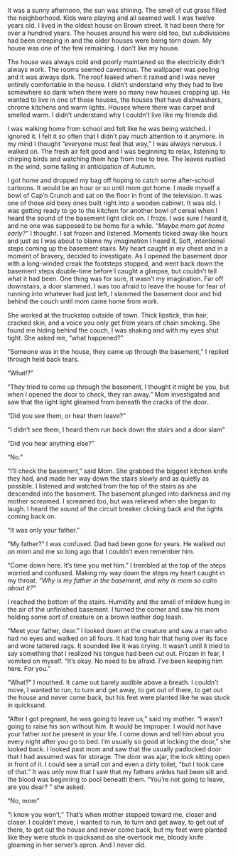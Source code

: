 It was a sunny afternoon, the sun was shining. The smell of cut grass filled the neighborhood. Kids were playing and all seemed well. I was twelve years old. I lived in the oldest house on Brown street. It had been there for over a hundred years. The houses around his were old too, but subdivisions had been creeping in and the older houses were being torn down. My house was one of the few remaining. I don’t like my house. 

The house was always cold and poorly maintained so the electricity didn’t always work. The rooms seemed cavernous. The wallpaper was peeling and it was always dark. The roof leaked when it rained and I was never entirely comfortable in the house. I didn’t understand why they had to live somewhere so dank when there were so many new houses cropping up. He wanted to live in one of those houses, the houses that have dishwashers, chrome kitchens and warm lights. Houses where there was carpet and smelled warm. I didn’t understand why I couldn’t live like my friends did.

I was walking home from school and felt like he was being watched. I ignored it. I felt it so often that I didn’t pay much attention to it anymore. In my mind I thought “everyone must feel that way,” I was always nervous. I walked on. The fresh air felt good and I was beginning to relax, listening to chirping birds and watching them hop from tree to tree. The leaves rustled in the wind, some falling in anticipation of Autumn. 

I got home and dropped my bag off hoping to catch some after-school cartoons. It would be an hour or so until mom got home. I made myself a bowl of Cap’n Crunch and sat on the floor in front of the television. It was one of those old boxy ones built right into a wooden cabinet. It was old. I was getting ready to go to the kitchen for another bowl of cereal when I heard the sound of the basement light click on. I froze. I was sure I heard it, and no one was supposed to be home for a while. *“Maybe mom got home early?”* I  thought. I sat frozen and listened. Moments ticked away like hours and just as I was about to blame my imagination I heard it. Soft, intentional steps coming up the basement stairs. My heart caught in my chest and in a moment of bravery, decided to investigate. As I opened the basement door with a long-winded creak the footsteps stopped, and went back down the basement steps double-time before I caught a glimpse, but couldn’t tell what it had been. One thing was for sure, it wasn’t my imagination. Far off downstairs, a door slammed. I was too afraid to leave the house for fear of running into whatever had just left, I slammed the basement door and hid behind the couch until mom came home from work. 

She worked at the truckstop outside of town. Thick lipstick, thin hair, cracked skin, and a voice you only get from years of chain smoking. She found me hiding behind the couch, I was shaking and with my eyes shut tight. She asked me, “what happened?” 

“Someone was in the house, they came up through the basement,” I replied through held back tears. 

“What!?”

“They tried to come up through the basement, I thought it might be you, but when I opened the door to check, they ran away.” Mom investigated and saw that the light light gleamed from beneath the cracks of the door.. 

“Did you see them, or hear them leave?”

“I didn’t see them, I heard them run back down the stairs and a door slam” 

“Did you hear anything else?”

“No.”

“I’ll check the basement,” said Mom. She grabbed the biggest kitchen knife they had, and made her way down the stairs slowly and as quietly as possible. I listened and watched from the top of the stairs as she descended into the basement. The basement plunged into darkness and my mother screamed. I screamed too, but was relieved when she began to laugh. I heard the sound of the circuit breaker clicking back and the lights coming back on. 

“It was only your father.” 

“My father?” I was confused. Dad had been gone for years. He walked out on mom and me so long ago that I couldn’t even remember him.

“Come down here. It’s time you met him.” I trembled at the top of the steps worried and confused. Making my way down the steps my heart caught in my throat. *“Why is my father in the basement, and why is mom so calm about it?”* 

I reached the bottom of the stairs. Humidity and the smell of mildew hung in the air of the unfinished basement. I turned the corner and saw his mom holding some sort of creature on a brown leather dog leash. 

“Meet your father, dear.” I looked down at the creature and saw a man who had no eyes and walked on all fours. It had long hair that hung over its face and wore tattered rags. It sounded like it was crying. It wasn’t until it tried to say something that I realized his tongue had been cut out. Frozen in fear, I vomited on myself. “It’s okay. No need to be afraid. I’ve been keeping him here. For you.” 

“What?” I mouthed. It came out barely audible above a breath. I couldn’t move, I wanted to run, to turn and get away, to get out of there, to get out the house and never come back, but his feet were planted like he was stuck in quicksand. 

“After I got pregnant, he was going to leave us,” said my mother.  “I wasn’t going to raise his son without him. It would be improper. I would not have your father *not* be present in your life. I come down and tell him about you every night after you go to bed. I’m usually so good at locking the door,” she looked back. I looked past mom and saw that the usually padlocked door that I had assumed was for storage. The door was ajar, the lock sitting open in front of it. I could see  a small cot and even a dirty toilet, “but I took care of that.” It was only now that I saw that my fathers ankles had been slit and the blood was beginning to pool beneath them. “You’re not going to leave, are you dear? ” she asked.

“No, mom”

“I know you won’t,” That’s when mother stepped toward me, closer and closer. I couldn’t move, I wanted to run, to turn and get away, to get out of there, to get out the house and never come back, but my feet were planted like they were stuck in quicksand as she overtook me, bloody knife gleaming in her server’s apron. And I never did.